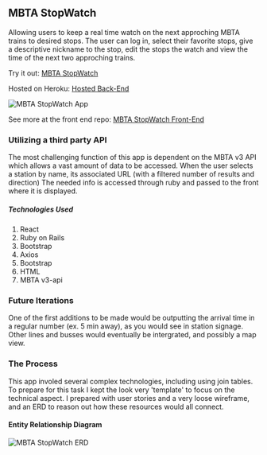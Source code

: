 ## MBTA StopWatch

Allowing users to keep a real time watch on the next approching MBTA trains to desired stops. The user can log in, select their favorite stops, give a descriptive nickname to the stop, edit the stops the watch and view the time of the next two approching trains.

Try it out:
[MBTA StopWatch](https://derekmurphy1993.github.io/MBTA-StopWatch-Front-End/#/)

Hosted on Heroku:
[Hosted Back-End](https://dashboard.heroku.com/apps/mysterious-meadow-86656)

![MBTA StopWatch App](https://i.imgur.com/gCsuQNH.png)




See more at the front end repo:
[MBTA StopWatch Front-End](https://github.com/derekmurphy1993/MBTA-StopWatch-front-End)

### Utilizing a third party API
The most challenging function of this app is dependent on the MBTA v3 API which
allows a vast amount of data to be accessed. When the user selects a station by name, its associated URL (with a filtered number of results and direction) The needed info is accessed through ruby and passed
to the front where it is displayed.

##### Technologies Used
1. React
2. Ruby on Rails
3. Bootstrap
4. Axios
4. Bootstrap
5. HTML
6. MBTA v3-api

### Future Iterations

One of the first additions to be made would be outputting the arrival time in a regular number (ex. 5 min away), as you would see in station signage. Other lines and busses would eventually be intergrated, and possibly a map view.

### The Process
This app involed several complex technologies, including using join tables. To prepare for this task I kept the look very 'template' to focus on the technical aspect. I prepared with user stories and a very loose wireframe, and an ERD to reason out how these resources would all connect.

#### Entity Relationship Diagram

![MBTA StopWatch ERD](https://i.imgur.com/6TRKxwY.jpg)
